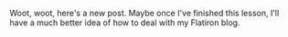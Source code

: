 Woot, woot, here's a new post. Maybe once I've finished this lesson, I'll have a much better idea of how to deal with my Flatiron blog. 
